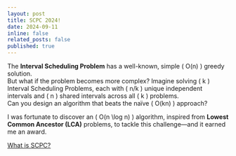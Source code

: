 ```yaml
---
layout: post
title: SCPC 2024!
date: 2024-09-11
inline: false
related_posts: false
published: true
---
```


The **Interval Scheduling Problem** has a well-known, simple \( O(n) \) greedy solution.  
But what if the problem becomes more complex? Imagine solving \( k \) Interval Scheduling Problems, each with \( n/k \) unique independent intervals and \( n \) shared intervals across all \( k \) problems.  
Can you design an algorithm that beats the naïve \( O(kn) \) approach?

I was fortunate to discover an \( O(n \log n) \) algorithm, inspired from **Lowest Common Ancestor (LCA)** problems, to tackle this challenge—and it earned me an award.

[What is SCPC?](https://news.samsung.com/kr/tag/scpc-2024)  
